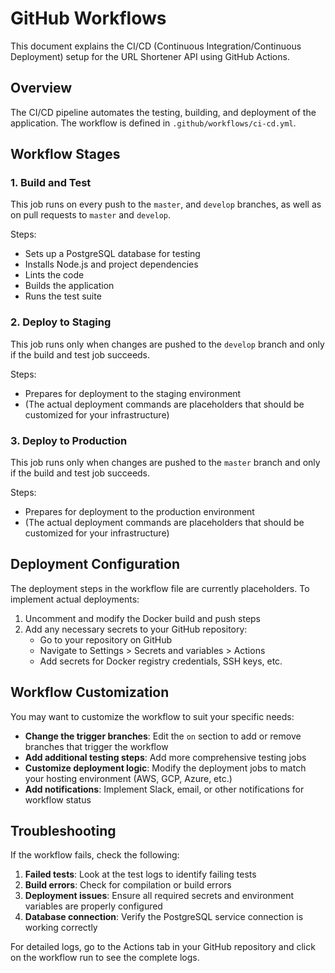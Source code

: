 # GitHub Workflows

This document explains the CI/CD (Continuous Integration/Continuous Deployment) setup for the URL Shortener API using GitHub Actions.

## Overview

The CI/CD pipeline automates the testing, building, and deployment of the application. The workflow is defined in `.github/workflows/ci-cd.yml`.

## Workflow Stages

### 1. Build and Test

This job runs on every push to the  `master`, and `develop` branches, as well as on pull requests to `master` and `develop`.

Steps:
- Sets up a PostgreSQL database for testing
- Installs Node.js and project dependencies
- Lints the code
- Builds the application
- Runs the test suite

### 2. Deploy to Staging

This job runs only when changes are pushed to the `develop` branch and only if the build and test job succeeds.

Steps:
- Prepares for deployment to the staging environment
- (The actual deployment commands are placeholders that should be customized for your infrastructure)

### 3. Deploy to Production

This job runs only when changes are pushed to the `master` branch and only if the build and test job succeeds.

Steps:
- Prepares for deployment to the production environment
- (The actual deployment commands are placeholders that should be customized for your infrastructure)

## Deployment Configuration

The deployment steps in the workflow file are currently placeholders. To implement actual deployments:

1. Uncomment and modify the Docker build and push steps
2. Add any necessary secrets to your GitHub repository:
   - Go to your repository on GitHub
   - Navigate to Settings > Secrets and variables > Actions
   - Add secrets for Docker registry credentials, SSH keys, etc.

## Workflow Customization

You may want to customize the workflow to suit your specific needs:

- **Change the trigger branches**: Edit the `on` section to add or remove branches that trigger the workflow
- **Add additional testing steps**: Add more comprehensive testing jobs
- **Customize deployment logic**: Modify the deployment jobs to match your hosting environment (AWS, GCP, Azure, etc.)
- **Add notifications**: Implement Slack, email, or other notifications for workflow status

## Troubleshooting

If the workflow fails, check the following:

1. **Failed tests**: Look at the test logs to identify failing tests
2. **Build errors**: Check for compilation or build errors
3. **Deployment issues**: Ensure all required secrets and environment variables are properly configured
4. **Database connection**: Verify the PostgreSQL service connection is working correctly

For detailed logs, go to the Actions tab in your GitHub repository and click on the workflow run to see the complete logs. 